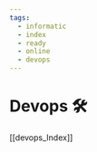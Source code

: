 ```yaml
---
tags:
  - informatic
  - index
  - ready
  - online
  - devops
---
```


# Devops 🛠

[[devops_Index]]
